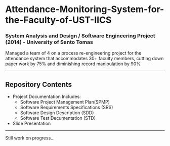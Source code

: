 # Attendance-Monitoring-System-for-the-Faculty-of-UST-IICS 
### System Analysis and Design / Software Engineering Project (2014) - University of Santo Tomas
Managed a team of 4 on a process re-engineering project for the attendance system that accommodates 30+ faculty members, cutting down paper work by 75% and diminishing record manipulation by 90%

---
## Repository Contents
* Project Documentation Includes:
  * Software Project Management Plan(SPMP)
  * Software Requirements Specifications (SRS)
  * Software Design Description (SDD)
  * Software Test Decumentation (STD)
* Slide Presentation
---
Still work on progress...
